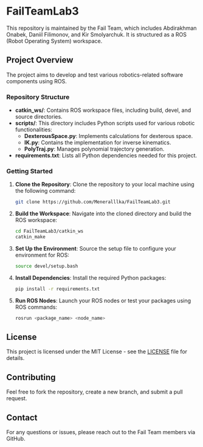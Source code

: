 # FailTeamLab3

This repository is maintained by the Fail Team, which includes Abdirakhman Onabek, Daniil Filimonov, and Kir Smolyarchuk. It is structured as a ROS (Robot Operating System) workspace.

## Project Overview

The project aims to develop and test various robotics-related software components using ROS.

### Repository Structure

- **catkin_ws/**: Contains ROS workspace files, including build, devel, and source directories.
- **scripts/**: This directory includes Python scripts used for various robotic functionalities:
  - **DexterousSpace.py**: Implements calculations for dexterous space.
  - **IK.py**: Contains the implementation for inverse kinematics.
  - **PolyTraj.py**: Manages polynomial trajectory generation.
- **requirements.txt**: Lists all Python dependencies needed for this project.

### Getting Started

1. **Clone the Repository**:
   Clone the repository to your local machine using the following command:
   ```bash
   git clone https://github.com/Meneralllka/FailTeamLab3.git
   ```
   
2. **Build the Workspace**:
   Navigate into the cloned directory and build the ROS workspace:
   ```bash
   cd FailTeamLab3/catkin_ws
   catkin_make
   ```
   
3. **Set Up the Environment**:
   Source the setup file to configure your environment for ROS:
   ```bash
   source devel/setup.bash
   ```
   
4. **Install Dependencies**:
   Install the required Python packages:
   ```bash
   pip install -r requirements.txt
   ```

5. **Run ROS Nodes**:
   Launch your ROS nodes or test your packages using ROS commands:
   ```bash
   rosrun <package_name> <node_name>
   ```

## License

This project is licensed under the MIT License - see the [LICENSE](LICENSE) file for details.

## Contributing

Feel free to fork the repository, create a new branch, and submit a pull request.

## Contact

For any questions or issues, please reach out to the Fail Team members via GitHub.

